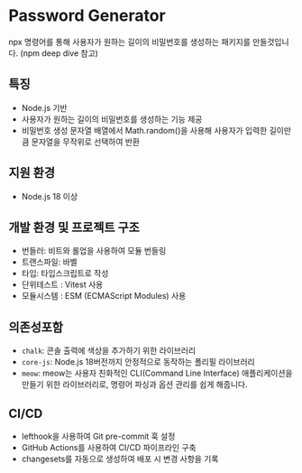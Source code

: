 # Password Generator

npx 명령어를 통해 사용자가 원하는 길이의 비밀번호를 생성하는 패키지를 만들것입니다. (npm deep dive 참고)

## 특징

- Node.js 기반
- 사용자가 원하는 길이의 비밀번호를 생성하는 기능 제공
- 비밀번호 생성 문자열 배열에서 Math.random()을 사용해 사용자가 입력한 길이만큼 문자열을 무작위로 선택하여 반환

## 지원 환경

- Node.js 18 이상

## 개발 환경 및 프로젝트 구조

- 번들러: 비트와 롤업을 사용하여 모듈 번들링
- 트랜스파일: 바벨
- 타입: 타입스크립트로 작성
- 단위테스트 : Vitest 사용
- 모듈시스템 : ESM (ECMAScript Modules) 사용

## 의존성포함

- `chalk`: 콘솔 출력에 색상을 추가하기 위한 라이브러리
- `core-js`: Node.js 18버전까지 안정적으로 동작하는 폴리필 라이브러리
- `meow`: meow는 사용자 친화적인 CLI(Command Line Interface) 애플리케이션을 만들기 위한 라이브러리로, 명령어 파싱과 옵션 관리를 쉽게 해줍니다.

## CI/CD

- lefthook을 사용하여 Git pre-commit 훅 설정
- GitHub Actions를 사용하여 CI/CD 파이프라인 구축
- changesets를 자동으로 생성하여 배포 시 변경 사항을 기록
